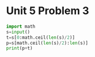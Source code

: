 # Unit 5 Problem 3
```.py
import math
s=input()
t=s[0:math.ceil(len(s)/2)]
p=s[math.ceil(len(s)/2):len(s)]
print(p+t)
```
